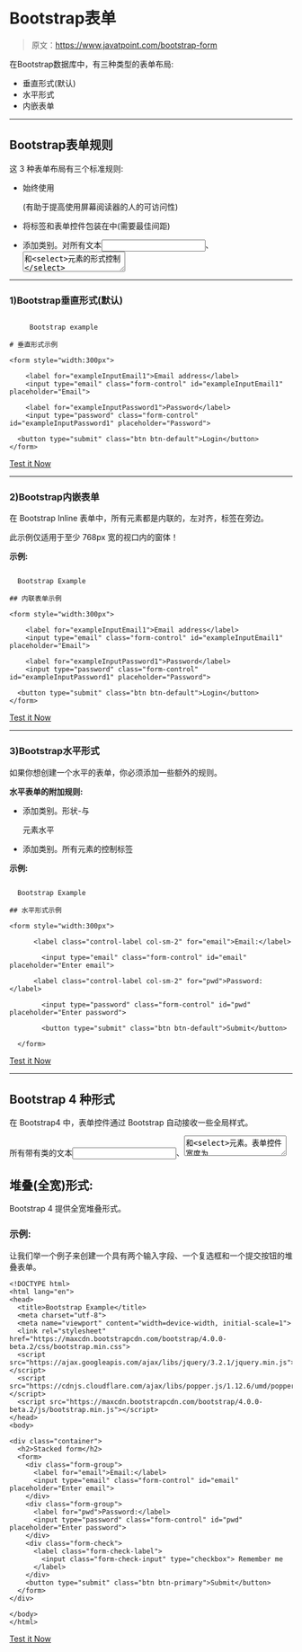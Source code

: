 # Bootstrap表单

> 原文：<https://www.javatpoint.com/bootstrap-form>

在Bootstrap数据库中，有三种类型的表单布局:

*   垂直形式(默认)
*   水平形式
*   内嵌表单

* * *

## Bootstrap表单规则

这 3 种表单布局有三个标准规则:

*   始终使用

    <form role="form">(有助于提高使用屏幕阅读器的人的可访问性)</form>

*   将标签和表单控件包装在中(需要最佳间距)
*   添加类别。对所有文本<input>、<textarea>和<select>元素的形式控制</select></textarea>

* * *

### 1)Bootstrap垂直形式(默认)

```

     Bootstrap example

# 垂直形式示例

<form style="width:300px">

    <label for="exampleInputEmail1">Email address</label>
    <input type="email" class="form-control" id="exampleInputEmail1" placeholder="Email">

    <label for="exampleInputPassword1">Password</label>
    <input type="password" class="form-control" id="exampleInputPassword1" placeholder="Password">

  <button type="submit" class="btn btn-default">Login</button>
</form>

```

[Test it Now](https://www.javatpoint.com/oprweb/test.jsp?filename=bootstrapform1)

* * *

### 2)Bootstrap内嵌表单

在 Bootstrap Inline 表单中，所有元素都是内联的，左对齐，标签在旁边。

此示例仅适用于至少 768px 宽的视口内的窗体！

**示例:**

```

  Bootstrap Example

## 内联表单示例

<form style="width:300px">

    <label for="exampleInputEmail1">Email address</label>
    <input type="email" class="form-control" id="exampleInputEmail1" placeholder="Email">

    <label for="exampleInputPassword1">Password</label>
    <input type="password" class="form-control" id="exampleInputPassword1" placeholder="Password">

  <button type="submit" class="btn btn-default">Login</button>
</form>

```

[Test it Now](https://www.javatpoint.com/oprweb/test.jsp?filename=bootstrapform2)

* * *

### 3)Bootstrap水平形式

如果你想创建一个水平的表单，你必须添加一些额外的规则。

**水平表单的附加规则:**

*   添加类别。形状-与

    <form>元素水平</form>

*   添加类别。所有<label>元素的控制标签</label>

**示例:**

```

  Bootstrap Example

## 水平形式示例

<form style="width:300px">

      <label class="control-label col-sm-2" for="email">Email:</label>

        <input type="email" class="form-control" id="email" placeholder="Enter email">

      <label class="control-label col-sm-2" for="pwd">Password:</label>

        <input type="password" class="form-control" id="pwd" placeholder="Enter password">

        <button type="submit" class="btn btn-default">Submit</button>

  </form>

```

[Test it Now](https://www.javatpoint.com/oprweb/test.jsp?filename=bootstrapform3)

* * *

## Bootstrap 4 种形式

在 Bootstrap4 中，表单控件通过 Bootstrap 自动接收一些全局样式。

所有带有类的文本<input>、<textarea>和<select>元素。表单控件宽度为 100%。</select></textarea>

## 堆叠(全宽)形式:

Bootstrap 4 提供全宽堆叠形式。

### 示例:

让我们举一个例子来创建一个具有两个输入字段、一个复选框和一个提交按钮的堆叠表单。

```
<!DOCTYPE html>
<html lang="en">
<head>
  <title>Bootstrap Example</title>
  <meta charset="utf-8">
  <meta name="viewport" content="width=device-width, initial-scale=1">
  <link rel="stylesheet" href="https://maxcdn.bootstrapcdn.com/bootstrap/4.0.0-beta.2/css/bootstrap.min.css">
  <script src="https://ajax.googleapis.com/ajax/libs/jquery/3.2.1/jquery.min.js"></script>
  <script src="https://cdnjs.cloudflare.com/ajax/libs/popper.js/1.12.6/umd/popper.min.js"></script>
  <script src="https://maxcdn.bootstrapcdn.com/bootstrap/4.0.0-beta.2/js/bootstrap.min.js"></script>
</head>
<body>

<div class="container">
  <h2>Stacked form</h2>
  <form>
    <div class="form-group">
      <label for="email">Email:</label>
      <input type="email" class="form-control" id="email" placeholder="Enter email">
    </div>
    <div class="form-group">
      <label for="pwd">Password:</label>
      <input type="password" class="form-control" id="pwd" placeholder="Enter password">
    </div>
    <div class="form-check">
      <label class="form-check-label">
        <input class="form-check-input" type="checkbox"> Remember me
      </label>
    </div>
    <button type="submit" class="btn btn-primary">Submit</button>
  </form>
</div>

</body>
</html>

```

[Test it Now](https://www.javatpoint.com/oprweb/test.jsp?filename=bootstrap4form)
